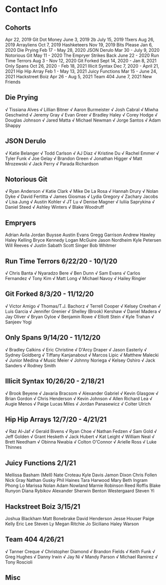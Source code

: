 # Contact Info

## Cohorts

Apr 22, 2019 Git Dot Money
June 3, 2019 2b
July 15, 2019 11xers
Aug 26, 2019 Arrayliens
Oct 7, 2019 Hashketeers
Nov 19, 2019 Bits Please
Jan 6, 2020 Die Prying
Feb 17 - May 28, 2020 JSON Derulo
Mar 30 - July 9, 2020 Notorious Git
May 11 - 2020 The Empryer Strikes Back
June 22 - 2020 Run Time Terrors
Aug 3 - Nov 12, 2020 Git Forked
Sept 14, 2020 - Jan 8, 2021 Only Spans
Oct 26, 2020 - Feb 18, 2021 Illicit Syntax
Dec 7, 2020 - April 21, 2021 Hip Hip Array
Feb 1 - May 13, 2021 Juicy Functions
Mar 15 - June 24, 2021 Hackstreet Boiz
Apr 26 - Aug 5, 2021 Team 404
June 7, 2021 New Friends

## Die Prying

√ Tissiana Alves
√ Lillian Bitner
√ Aaron Burmeister
√ Josh Cabral
√ Miwha Geschwind
√ Jeremy Gray
√ Evan Greer
√ Bradley Haley
√ Corey Hodge
√ Douglas Johnson
√ Jared Matta
√ Michael Newman
√ Jorge Santos
√ Adam Shappy

## JSON Derulo

√ Katie Belanger
√ Todd Carlson
√ AJ Diaz
√ Kristine Du
√ Rachel Emmer
√ Tyler Funk
√ Joe Gelay
√ Brandon Green
√ Jonathan Higger
√ Matt Mrozewski
√ Jack Perry
√ Parada Richardson

## Notorious Git

√ Ryan Anderson
√ Katie Clark
√ Mike De La Rosa
√ Hannah Drury
√ Nolan Dyke
√ David Fertitta
√ James Giosmas
√ Lydia Gregory
√ Zachary Jacobs
√ Lisa Jung
√ Austin Kohler
√ JT Lu
√ Denise Magner
√ Iuliia Saprykina
√ Daniel Steed
√ Ashley Winters
√ Blake Woodruff

## Empryers

Adrian Avila
Jordan Buysse
Austin Evans
Gregg Garrison
Andrew Hawley
Haley Kelling
Bryce Kennedy
Logan McGuire
Jason Nordheim
Kyle Petersen
Will Reeves
√ Justin Sabath
Scott Singer
Bob Whitmer

## Run Time Terrors 6/22/20 - 10/1/20

√ Chris Banta
√ Nyaradzo Bere
√ Ben Dunn
√ Sam Evans
√ Carlos Fernandez
√ Tony Kim
√ Matt Long
√ Michael Navoy
√ Hailey Ringier

## Git Forked 8/3/20 - 11/12/20

√ Victor Amigo
√ Thomas/T.J. Bachorz
√ Terrell Cooper
√ Kelsey Creehan
√ Luis Garcia
√ Jennifer Grenier
√ Shelley (Brook) Kershaw
√ Daniel Madera
√ Jay Oliver
√ Bryan Oyloe
√ Benjamin Rowe
√ Elliott Stein
√ Kyle Trahan
√ Sanjeev Yogi

## Only Spans 9/14/20 - 11/12/20

√ Bradley Calkins
√ Eric Christine
√ D'Arcy Draper
√ Jason Easterly
√ Sydney Goldberg
√ Tiffany Kanjanabout
√ Marcos Lipic
√ Matthew Malecki
√ Junior Medina
√ Music Meier
√ Johnny Noriega
√ Kelsey Oshiro
√ Jack Sanders
√ Rodney Smith

## Illicit Syntax 10/26/20 - 2/18/21

√ Brook Beyene
√ Javaria Bracsom
√ Alexander Gabriel
√ Kevin Glasgow
√ Brian Gordon
√ Chris Henderson
√ Kevin Johnson
√ Allen Richard Lea
√ Augie Menos
√ Paige Lucas Miles
√ Jordan Panasewicz
√ Colter Ulrich

## Hip Hip Arrays 12/7/20 - 4/21/21

√ Raz Al-Jaf
√ Gerald Bivens
√ Ryan Choe
√ Nathan Fedzen
√ Sam Gold
√ Jeff Golden
√ Grant Hesketh
√ Jack Hubert
√ Kat Leight
√ William Neal
√ Brett Needham
√ Obinna Nwabia
√ Colton O'Connor
√ Arielle Ross
√ Luke Thinnes

## Juicy Functions 2/1/21

Mellissa Basham (Mell)
Nate Croteau
Kyle Davis
Jamon Dixon
Chris Follen
Nick Gray
Nathan Gusky
Phil Haines
Tara Harwood
Mary Beth Ingram
Phong Lo
Marissa Nolan
Adam Nowland
Marnie Robinson
Reed Roffis
Blake Runyon
Diana Rybikov
Alexander Sherwin
Benton Westergaard
Steven Yi

## Hackstreet Boiz 3/15/21

Joshua Blackham
Matt Bonebrake
David Henderson
Jesse Houser
Paige Kelly
Eric Lee
Steven Ly
Megan Ritchie
Jo Siciliano
Haley Warson

## Team 404 4/26/21

√ Tanner Creque
√ Christopher Diamond
√ Brandon Fields
√ Keith Funk
√ Greg Hughes
√ Danny Irwin
√ Jay Ni
√ Mandy Parson
√ Michael Ramirez
√ Tony Roscioli

## Misc

<!-- Louis Leffler
Zachary Mayle
Derek Turner -->

<!-- Austin Burke
https://austinburke.dev/
https://github.com/aburk3
https://www.linkedin.com/in/austin-burke/
aburk3@gmail.com -->

<!-- Adam Chernitsky
Zack Claar
Sarah Daniels
Kari Ferenczy https://medium.com/@klferenczy
Crystal Neal https://medium.com/@cdneal091
William/Zach Pardee https://medium.com/@zachpardee
Ben Reilly https://medium.com/@ibenthinkin
Amanda Rogers https://medium.com/@aarodgerswork
Kevin Ruggiero https://medium.com/@kevinbruggiero
Jack Spyek https://medium.com/@jpsypek
Jared Stromberg https://medium.com/@jaredstromberg
Finn Thye https://finnthye.medium.com/
Kendall Willard https://kendallsblog.home.blog/ -->
